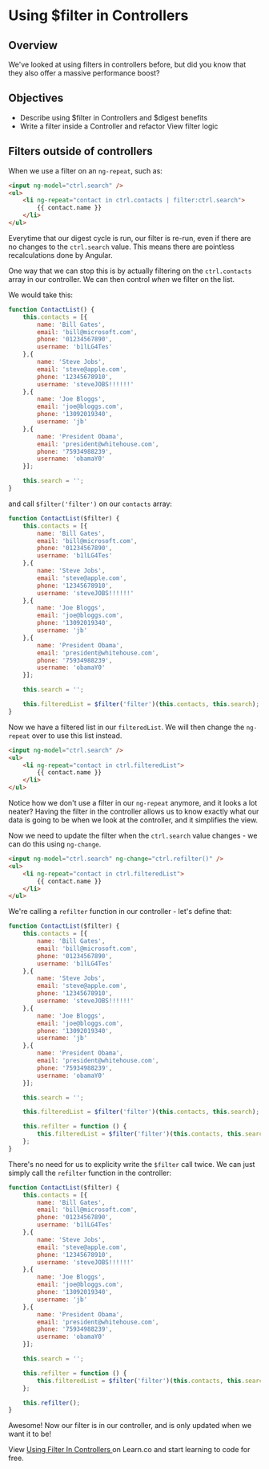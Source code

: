 # Using $filter in Controllers

## Overview

We've looked at using filters in controllers before, but did you know that they also offer a massive performance boost?

## Objectives

- Describe using $filter in Controllers and $digest benefits
- Write a filter inside a Controller and refactor View filter logic

## Filters outside of controllers

When we use a filter on an `ng-repeat`, such as:

```html
<input ng-model="ctrl.search" />
<ul>
	<li ng-repeat="contact in ctrl.contacts | filter:ctrl.search">
		{{ contact.name }}
	</li>
</ul>
```

Everytime that our digest cycle is run, our filter is re-run, even if there are no changes to the `ctrl.search` value. This means there are pointless recalculations done by Angular.

One way that we can stop this is by actually filtering on the `ctrl.contacts` array in our controller. We can then control *when* we filter on the list.

We would take this:

```js
function ContactList() {
	this.contacts = [{
		name: 'Bill Gates',
		email: 'bill@microsoft.com',
		phone: '01234567890',
		username: 'b1lLG4Tes'
	},{
		name: 'Steve Jobs',
		email: 'steve@apple.com',
		phone: '12345678910',
		username: 'steveJOBS!!!!!!'
	},{
		name: 'Joe Bloggs',
		email: 'joe@bloggs.com',
		phone: '13092019340',
		username: 'jb'
	},{
		name: 'President Obama',
		email: 'president@whitehouse.com',
		phone: '75934988239',
		username: 'obamaY0'
	}];

	this.search = '';
}
```

and call `$filter('filter')` on our `contacts` array:

```js
function ContactList($filter) {
	this.contacts = [{
		name: 'Bill Gates',
		email: 'bill@microsoft.com',
		phone: '01234567890',
		username: 'b1lLG4Tes'
	},{
		name: 'Steve Jobs',
		email: 'steve@apple.com',
		phone: '12345678910',
		username: 'steveJOBS!!!!!!'
	},{
		name: 'Joe Bloggs',
		email: 'joe@bloggs.com',
		phone: '13092019340',
		username: 'jb'
	},{
		name: 'President Obama',
		email: 'president@whitehouse.com',
		phone: '75934988239',
		username: 'obamaY0'
	}];

	this.search = '';

	this.filteredList = $filter('filter')(this.contacts, this.search);
}
```

Now we have a filtered list in our `filteredList`. We will then change the `ng-repeat` over to use this list instead.

```html
<input ng-model="ctrl.search" />
<ul>
	<li ng-repeat="contact in ctrl.filteredList">
		{{ contact.name }}
	</li>
</ul>
```

Notice how we don't use a filter in our `ng-repeat` anymore, and it looks a lot neater? Having the filter in the controller allows us to know exactly what our data is going to be when we look at the controller, and it simplifies the view.

Now we need to update the filter when the `ctrl.search` value changes - we can do this using `ng-change`.

```html
<input ng-model="ctrl.search" ng-change="ctrl.refilter()" />
<ul>
	<li ng-repeat="contact in ctrl.filteredList">
		{{ contact.name }}
	</li>
</ul>
```

We're calling a `refilter` function in our controller - let's define that:

```js
function ContactList($filter) {
	this.contacts = [{
		name: 'Bill Gates',
		email: 'bill@microsoft.com',
		phone: '01234567890',
		username: 'b1lLG4Tes'
	},{
		name: 'Steve Jobs',
		email: 'steve@apple.com',
		phone: '12345678910',
		username: 'steveJOBS!!!!!!'
	},{
		name: 'Joe Bloggs',
		email: 'joe@bloggs.com',
		phone: '13092019340',
		username: 'jb'
	},{
		name: 'President Obama',
		email: 'president@whitehouse.com',
		phone: '75934988239',
		username: 'obamaY0'
	}];

	this.search = '';

	this.filteredList = $filter('filter')(this.contacts, this.search);

	this.refilter = function () {
		this.filteredList = $filter('filter')(this.contacts, this.search);
	};
}
```

There's no need for us to explicity write the `$filter` call twice. We can just simply call the `refilter` function in the controller:

```js
function ContactList($filter) {
	this.contacts = [{
		name: 'Bill Gates',
		email: 'bill@microsoft.com',
		phone: '01234567890',
		username: 'b1lLG4Tes'
	},{
		name: 'Steve Jobs',
		email: 'steve@apple.com',
		phone: '12345678910',
		username: 'steveJOBS!!!!!!'
	},{
		name: 'Joe Bloggs',
		email: 'joe@bloggs.com',
		phone: '13092019340',
		username: 'jb'
	},{
		name: 'President Obama',
		email: 'president@whitehouse.com',
		phone: '75934988239',
		username: 'obamaY0'
	}];

	this.search = '';

	this.refilter = function () {
		this.filteredList = $filter('filter')(this.contacts, this.search);
	};

	this.refilter();
}
```

Awesome! Now our filter is in our controller, and is only updated when we want it to be!
<p class='util--hide'>View <a href='https://learn.co/lessons/angular-filter-in-controllers-readme'>Using Filter In Controllers </a> on Learn.co and start learning to code for free.</p>
